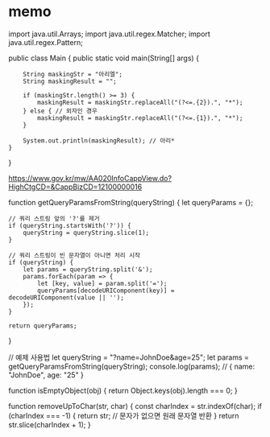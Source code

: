 # memo
import java.util.Arrays;
import java.util.regex.Matcher;
import java.util.regex.Pattern;

public class Main {
    public static void main(String[] args) {
  
        String maskingStr = "아리엘";
        String maskingResult = "";
				
        if (maskingStr.length() >= 3) {
            maskingResult = maskingStr.replaceAll("(?<=.{2}).", "*");
        } else { // 외자인 경우
            maskingResult = maskingStr.replaceAll("(?<=.{1}).", "*");
        }
    
        System.out.println(maskingResult); // 아리*
    }
}

https://www.gov.kr/mw/AA020InfoCappView.do?HighCtgCD=&CappBizCD=12100000016



function getQueryParamsFromString(queryString) {
    let queryParams = {};

    // 쿼리 스트링 앞의 '?'를 제거
    if (queryString.startsWith('?')) {
        queryString = queryString.slice(1);
    }

    // 쿼리 스트링이 빈 문자열이 아니면 처리 시작
    if (queryString) {
        let params = queryString.split('&');
        params.forEach(param => {
            let [key, value] = param.split('=');
            queryParams[decodeURIComponent(key)] = decodeURIComponent(value || '');
        });
    }

    return queryParams;
}

// 예제 사용법
let queryString = "?name=JohnDoe&age=25";
let params = getQueryParamsFromString(queryString);
console.log(params); // { name: "JohnDoe", age: "25" }

function isEmptyObject(obj) {
    return Object.keys(obj).length === 0;
}


function removeUpToChar(str, char) {
    const charIndex = str.indexOf(char);
    if (charIndex === -1) {
        return str; // 문자가 없으면 원래 문자열 반환
    }
    return str.slice(charIndex + 1);
}

